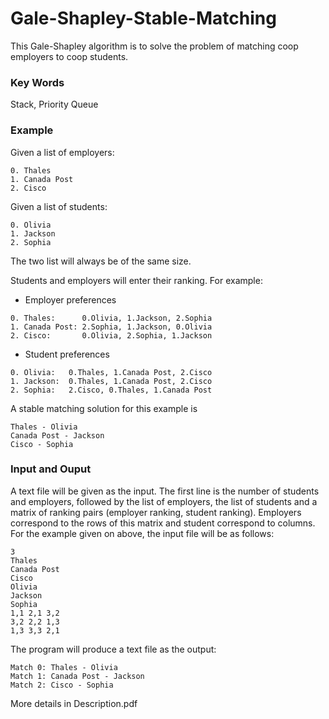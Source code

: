 # Gale-Shapley-Stable-Matching

This Gale-Shapley algorithm is to solve the problem of matching coop employers to coop students.

### Key Words
Stack, Priority Queue

### Example
Given a list of employers:
```
0. Thales
1. Canada Post
2. Cisco
```

Given a list of students:
```
0. Olivia
1. Jackson
2. Sophia
```

The two list will always be of the same size.

Students and employers will enter their ranking. For example:
* Employer preferences
```
0. Thales:      0.Olivia, 1.Jackson, 2.Sophia
1. Canada Post: 2.Sophia, 1.Jackson, 0.Olivia
2. Cisco:       0.Olivia, 2.Sophia, 1.Jackson
```

* Student preferences
```
0. Olivia:   0.Thales, 1.Canada Post, 2.Cisco
1. Jackson:  0.Thales, 1.Canada Post, 2.Cisco
2. Sophia:   2.Cisco, 0.Thales, 1.Canada Post
```

A stable matching solution for this example is
```
Thales - Olivia
Canada Post - Jackson
Cisco - Sophia
```

### Input and Ouput
A text file will be given as the input. The first line is the number of students and employers, followed by the list of employers, the list of students and a matrix of ranking pairs (employer ranking, student ranking). Employers correspond to the rows of this matrix and student correspond to columns. For the example given on above, the input file will be as follows:
```
3
Thales
Canada Post
Cisco
Olivia
Jackson
Sophia
1,1 2,1 3,2
3,2 2,2 1,3
1,3 3,3 2,1
```

The program will produce a text file as the output:
``` 
Match 0: Thales - Olivia
Match 1: Canada Post - Jackson
Match 2: Cisco - Sophia
```

More details in Description.pdf
